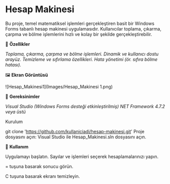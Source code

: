 # **Hesap Makinesi**

Bu proje, temel matematiksel işlemleri gerçekleştiren basit bir Windows Forms tabanlı hesap makinesi uygulamasıdır. Kullanıcılar toplama, çıkarma, çarpma ve bölme işlemlerini hızlı ve kolay bir şekilde gerçekleştirebilir.

🚀 **Özellikler**

*Toplama, çıkarma, çarpma ve bölme işlemleri.*
*Dinamik ve kullanıcı dostu arayüz.*
*Temizleme ve sıfırlama özellikleri.*
*Hata yönetimi (ör. sıfıra bölme hatası).*

🖼  **Ekran Görüntüsü**

![Hesap_Makinesi1](Images/Hesap_Makinesi 1.png)



🔧 **Gereksinimler**

*Visual Studio (Windows Forms desteği etkinleştirilmiş)*
*NET Framework 4.7.2 veya üstü*

Kurulum



git clone 'https://github.com/kullaniciadi/hesap-makinesi.git'
Proje dosyasını açın: Visual Studio ile Hesap_Makinesi.sln dosyasını açın.


📱 **Kullanım**

Uygulamayı başlatın.
Sayılar ve işlemleri seçerek hesaplamalarınızı yapın.

= tuşuna basarak sonucu görün.

C tuşuna basarak ekranı temizleyin.
